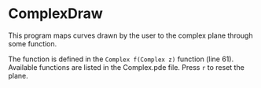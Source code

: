 # ComplexDraw

This program maps curves drawn by the user to the complex plane through some function.

The function is defined in the `Complex f(Complex z)` function (line 61). Available functions are listed in the Complex.pde file.
Press `r` to reset the plane.
